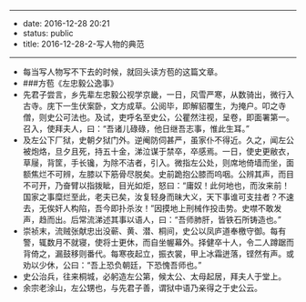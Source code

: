 - --
- date: 2016-12-28 20:21
- status: public
- title: 2016-12-28-2-写人物的典范
- --
- 每当写人物写不下去的时候，就回头读方苞的这篇文章。
- ###方苞《左忠毅公逸事》
- 先君子尝言，乡先辈左忠毅公视学京畿，一日，风雪严寒，从数骑出，微行入古寺。庑下一生伏案卧，文方成草。公阅毕，即解貂覆生，为掩户。叩之寺僧，则史公可法也。及试，吏呼名至史公，公瞿然注视，呈卷，即面署第一。召入，使拜夫人，曰：“吾诸儿碌碌，他日继吾志事，惟此生耳。”　
- 及左公下厂狱，史朝夕狱门外。逆阉防伺甚严，虽家仆不得近。久之，闻左公被炮烙，旦夕且死，持五十金，涕泣谋于禁卒，卒感焉。一日，使史更敝衣，草屦，背筐，手长镵，为除不洁者，引入。微指左公处，则席地倚墙而坐，面额焦烂不可辨，左膝以下筋骨尽脱矣。史前跪抱公膝而呜咽。公辨其声，而目不可开，乃奋臂以指拨眦，目光如炬，怒曰：“庸奴！此何地也，而汝来前！国家之事糜烂至此，老夫已矣，汝复轻身而昧大义，天下事谁可支拄者？不速去，无俟奸人构陷，吾今即扑杀汝！”因摸地上刑械作投击势。史噤不敢发声，趋而出。后常流涕述其事以语人，曰：“吾师肺肝，皆铁石所铸造也。”　
- 崇祯末，流贼张献忠出没蕲、黄、潜、桐间，史公以凤庐道奉檄守御。每有警，辄数月不就寝，使将士更休，而自坐幄幕外。择健卒十人，令二人蹲踞而背倚之，漏鼓移则番代。每寒夜起立，振衣裳，甲上冰霜迸落，铿然有声。或劝以少休，公曰：“吾上恐负朝廷，下恐愧吾师也。”　
- 史公治兵，往来桐城，必躬造左公第，候太公、太母起居，拜夫人于堂上。　
- 余宗老涂山，左公甥也，与先君子善，谓狱中语乃亲得之于史公云。
